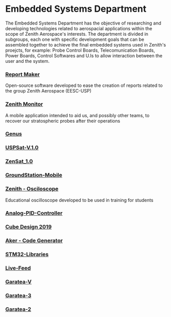 # Embedded Systems Department
The Embedded Systems Department has the objective of researching and developing technologies related to aerospacial applications within the scope of Zenith Aerospace's interests.
The department is divided in subgroups, each one with specific development goals that can be assembled together to achieve the final embedded systems used in Zenith's proejcts, for example: Probe Control Boards, Telecomunication Boards, Power Boards, Control Softwares and U.Is to allow interaction between the user and the system.


### [Report Maker](https://github.com/zenitheesc/Report_Maker/wiki)
Open-source software developed to ease the creation of reports related to the group Zenith Aerospace (EESC-USP)
 
 
### [Zenith Monitor](https://github.com/zenitheesc/Zenith-Monitor/wiki)
A mobile application intended to aid us,  and possibly other teams, to recover our stratospheric probes after their operations

### [Genus](https://github.com/zenitheesc/Genus/wiki)


### [USPSat-V.1.0](https://github.com/zenitheesc/USPSat-v.1.0/wiki)


### [ZenSat_1.0](https://github.com/zenitheesc/ZenSat_1.0/wiki)



### [GroundStation-Mobile](https://github.com/zenitheesc/GroundStation-Mobile/wiki)


### [Zenith - Osciloscope](https://github.com/zenitheesc/Zenith-Osciloscope/wiki)
Educational oscilloscope developed to be used in training for students


### [Analog-PID-Controller](https://github.com/zenitheesc/Analog-PID-Controller/wiki)


### [Cube Design 2019](https://github.com/zenitheesc/CubeDesign-2019/wiki)

### [Aker - Code Generator](https://github.com/zenitheesc/Aker/wiki)

### [STM32-Libraries]()

### [Live-Feed](https://github.com/zenitheesc/livefeed/wiki)

### [Garatea-V](https://github.com/zenitheesc/Garatea-V/wiki)

### [Garatea-3](https://github.com/zenitheesc/garatea3/wiki)

### [Garatea-2](https://github.com/zenitheesc/garatea2/wiki)


